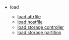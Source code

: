 * load

  * [load attrfile](load-attrfile)
  * [load hostfile](load-hostfile)
  * [load storage controller](load-storage-controller)
  * [load storage partition](load-storage-partition)
